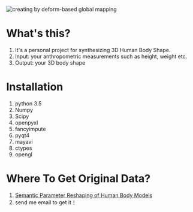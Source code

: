 ![creating by deform-based global mapping](https://raw.githubusercontent.com/1900zyh/3D-Human-Body-Shape/master/ans/dg-h.png)

# What's this?
1. It's a personal project for synthesizing 3D Human Body Shape.
2. Input: your anthropometric measurements such as height, weight etc.
3. Output: your 3D body shape

# Installation
1. python 3.5
2. Numpy
3. Scipy
4. openpyxl
5. fancyimpute
6. pyqt4
7. mayavi
8. ctypes
9. opengl



# Where To Get Original Data?
1. [Semantic Parameter Reshaping of Human Body Models](https://graphics.soe.ucsc.edu/data/BodyModels/)
2. send me email to get it！